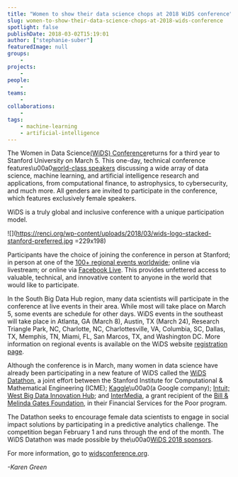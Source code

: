 ```yaml
---
title: "Women to show their data science chops at 2018 WiDS conference"
slug: women-to-show-their-data-science-chops-at-2018-wids-conference
spotlight: false
publishDate: 2018-03-02T15:19:01
author: ["stephanie-suber"]
featuredImage: null
groups:
    - 
projects:
    - 
people:
    - 
teams: 
    - 
collaborations:
    - 
tags:
    - machine-learning
    - artificial-intelligence
---
```

The Women in Data Science[(WiDS) Conference](<http://widsconference.org/>)returns for a third year to Stanford University on March 5. This one-day, technical conference features\u00a0[world-class speakers](<http://www.widsconference.org/speakers.html>) discussing a wide array of data science, machine learning, and artificial intelligence research and applications, from computational finance, to astrophysics, to cybersecurity, and much more. All genders are invited to participate in the conference, which features exclusively female speakers. 

WiDS is a truly global and inclusive conference with a unique participation model. 

![](<https://renci.org/wp-content/uploads/2018/03/wids-logo-stacked-stanford-preferred.jpg> =229x198)

Participants have the choice of joining the conference in person at Stanford; in person at one of the [100+ regional events worldwide](<http://www.widsconference.org/register.html>); online via livestream; or online via [Facebook Live](<http://facebook.com/wids2018>). This provides unfettered access to valuable, technical, and innovative content to anyone in the world that would like to participate.

In the South Big Data Hub region, many data scientists will participate in the conference at live events in their area. While most will take place on March 5, some events are schedule for other days. WiDS events in the southeast will take place in Atlanta, GA (March 8), Austin, TX (March 24), Research Triangle Park, NC, Charlotte, NC, Charlottesville, VA, Columbia, SC, Dallas, TX, Memphis, TN, Miami, FL, San Marcos, TX, and Washington DC. More information on regional events is available on the WiDS website [registration page](<http://www.widsconference.org/register.html>).

Although the conference is in March, many women in data science have already been participating in a new feature of WiDS called the [WiDS Datathon](<http://widsconference.org/datathon.html>), a joint effort between the Stanford Institute for Computational & Mathematical Engineering (ICME); [Kaggle](<http://kaggle.com/>)\u00a0(a Google company); [Intuit;](<http://intuit.com/>) [West Big Data Innovation Hub](<http://westbigdatahub.org/>); and [InterMedia](<http://intermedia.org/>), a grant recipient of the [Bill & Melinda Gates Foundation](<http://gatesfoundation.org/>), in their Financial Services for the Poor program.

The Datathon seeks to encourage female data scientists to engage in social impact solutions by participating in a predictive analytics challenge. The competition began February 1 and runs through the end of the month. The WiDS Datathon was made possible by the\u00a0[WiDS 2018 sponsors](<http://www.widsconference.org/sponsors.html>).

For more information, go to [widsconference.org](<http://widsconference.org>).

*\-Karen Green*
<!-- AddThis Advanced Settings generic via filter on the_content --><!-- AddThis Share Buttons generic via filter on the_content -->
